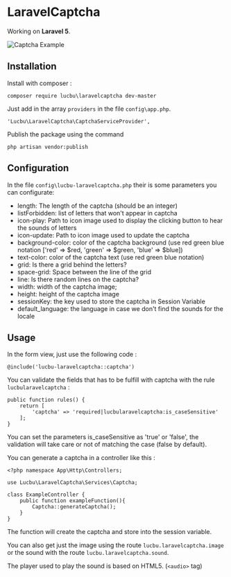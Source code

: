 
# LaravelCaptcha

Working on **Laravel 5**.

![Captcha Example](http://www.imageupload.co.uk/images/2015/07/27/captcha.png)

## Installation

Install with composer :

```
composer require lucbu\laravelcaptcha dev-master
```

Just add in the array `providers` in the file `config\app.php`.
```
'Lucbu\LaravelCaptcha\CaptchaServiceProvider',
``` 

Publish the package using the command 
```
php artisan vendor:publish
```

## Configuration

In the file `config\lucbu-laravelcaptcha.php` their is some parameters you can configurate:

 * length: The length of the captcha (should be an integer)
 * listForbidden: list of letters that won't appear in captcha
 * icon-play: Path to icon image used to display the clicking button to hear the sounds of letters
 * icon-update: Path to icon image used to update the captcha
 * background-color: color of the captcha background (use red green blue notation ['red' => $red, 'green' => $green, 'blue' => $blue])
 * text-color: color of the captcha text (use red green blue notation)
 * grid: Is there a grid behind the letters?
 * space-grid: Space between the line of the grid
 * line: Is there random lines on the captcha?
 * width: width of the captcha image;
 * height: height of the captcha image
 * sessionKey: the key used to store the captcha in Session Variable
 * default_language: the language in case we don't find the sounds for the locale

## Usage

In the form view, just use the following code :
```
@include('lucbu-laravelcaptcha::captcha')
```

You can validate the fields that has to be fulfill with captcha with the rule `lucbularavelcaptcha` :

```
public function rules() {
    return [
        'captcha' => 'required|lucbularavelcaptcha:is_caseSensitive'
    ];
}
```

You can set the parameters is_caseSensitive as 'true' or 'false', the validation will take care or not of matching the case (false by default).

You can generate a captcha in a controller like this :

```
<?php namespace App\Http\Controllers;

use Lucbu\LaravelCaptcha\Services\Captcha;

class ExampleController {
    public function exampleFunction(){
        Captcha::generateCaptcha();
    }
}
```

The function will create the captcha and store into the session variable.

You can also get just the image using the route `lucbu.laravelcaptcha.image` or the sound with the route `lucbu.laravelcaptcha.sound`.

The player used to play the sound is based on HTML5. (`<audio>` tag)
